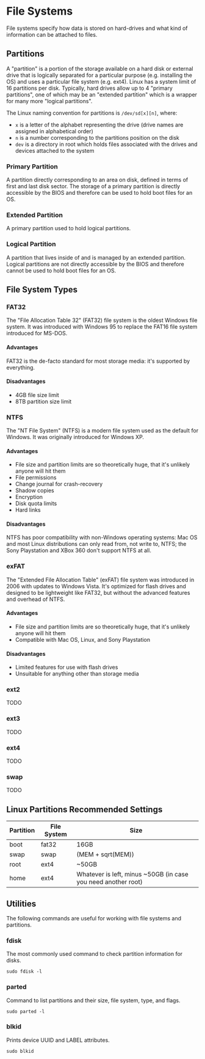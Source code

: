 # File Systems

File systems specify how data is stored on hard-drives and what kind of information can be attached to files.

## Partitions

A "partition" is a portion of the storage available on a hard disk or external drive that is logically separated for a
particular purpose (e.g. installing the OS) and uses a particular file system (e.g. ext4). Linux has a system limit of
16 partitions per disk. Typically, hard drives allow up to 4 "primary partitions", one of which may be an "extended
partition" which is a wrapper for many more "logical partitions".

The Linux naming convention for partitions is `/dev/sd[x][n]`, where:
* `x` is a letter of the alphabet representing the drive (drive names are assigned in alphabetical order)
* `n` is a number corresponding to the partitions position on the disk
* `dev` is a directory in root which holds files associated with the drives and devices attached to the system

### Primary Partition

A partition directly corresponding to an area on disk, defined in terms of first and last disk sector. The storage of a
primary partition is directly accessible by the BIOS and therefore can be used to hold boot files for an OS.

### Extended Partition

A primary partition used to hold logical partitions.

### Logical Partition

A partition that lives inside of and is managed by an extended partition. Logical partitions are not directly accessible
by the BIOS and therefore cannot be used to hold boot files for an OS.

## File System Types

### FAT32

The "File Allocation Table 32" (FAT32) file system is the oldest Windows file system. It was introduced with Windows 95
to replace the FAT16 file system introduced for MS-DOS.

#### Advantages

FAT32 is the de-facto standard for most storage media: it's supported by everything.

#### Disadvantages

* 4GB file size limit
* 8TB partition size limit

### NTFS

The "NT File System" (NTFS) is a modern file system used as the default for Windows. It was originally introduced for
Windows XP.

#### Advantages

* File size and partition limits are so theoretically huge, that it's unlikely anyone will hit them
* File permissions
* Change journal for crash-recovery
* Shadow copies
* Encryption
* Disk quota limits
* Hard links

#### Disadvantages

NTFS has poor compatibility with non-Windows operating systems: Mac OS and most Linux distributions can only read from,
not write to, NTFS; the Sony Playstation and XBox 360 don't support NTFS at all.

### exFAT

The "Extended File Allocation Table" (exFAT) file system was introduced in 2006 with updates to Windows Vista. It's
optimized for flash drives and designed to be lightweight like FAT32, but without the advanced features and overhead of
NTFS.

#### Advantages

* File size and partition limits are so theoretically huge, that it's unlikely anyone will hit them
* Compatible with Mac OS, Linux, and Sony Playstation

#### Disadvantages

* Limited features for use with flash drives
* Unsuitable for anything other than storage media

### ext2

TODO

### ext3

TODO

### ext4

TODO

### swap

TODO

## Linux Partitions Recommended Settings

Partition | File System | Size
--- | --- | ---
boot | fat32 | 16GB
swap | swap | (MEM + sqrt(MEM))
root | ext4 | ~50GB
home | ext4 | Whatever is left, minus ~50GB (in case you need another root)

## Utilities

The following commands are useful for working with file systems and partitions.

### fdisk

The most commonly used command to check partition information for disks.

`sudo fdisk -l`

### parted

Command to list partitions and their size, file system, type, and flags.

`sudo parted -l`

### blkid

Prints device UUID and LABEL attributes.

`sudo blkid`
